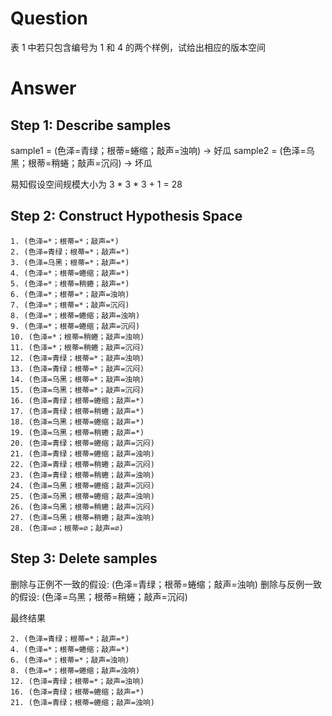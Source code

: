# Question

表 1 中若只包含编号为 1 和 4 的两个样例，试给出相应的版本空间

# Answer

## Step 1: Describe samples

sample1 = (色泽=青绿；根蒂=蜷缩；敲声=浊响) -> 好瓜
sample2 = (色泽=乌黑；根蒂=稍蜷；敲声=沉闷) -> 坏瓜

易知假设空间规模大小为 3 * 3 * 3 + 1 = 28

## Step 2: Construct Hypothesis Space

```
1. (色泽=*；根蒂=*；敲声=*)
2. (色泽=青绿；根蒂=*；敲声=*)
3. (色泽=乌黑；根蒂=*；敲声=*)
4. (色泽=*；根蒂=蜷缩；敲声=*)
5. (色泽=*；根蒂=稍蜷；敲声=*)
6. (色泽=*；根蒂=*；敲声=浊响)
7. (色泽=*；根蒂=*；敲声=沉闷)
8. (色泽=*；根蒂=蜷缩；敲声=浊响)
9. (色泽=*；根蒂=蜷缩；敲声=沉闷)
10. (色泽=*；根蒂=稍蜷；敲声=浊响)
11. (色泽=*；根蒂=稍蜷；敲声=沉闷)
12. (色泽=青绿；根蒂=*；敲声=浊响)
13. (色泽=青绿；根蒂=*；敲声=沉闷)
14. (色泽=乌黑；根蒂=*；敲声=浊响)
15. (色泽=乌黑；根蒂=*；敲声=沉闷)
16. (色泽=青绿；根蒂=蜷缩；敲声=*)
17. (色泽=青绿；根蒂=稍蜷；敲声=*)
18. (色泽=乌黑；根蒂=蜷缩；敲声=*)
19. (色泽=乌黑；根蒂=稍蜷；敲声=*)
20. (色泽=青绿；根蒂=蜷缩；敲声=沉闷)
21. (色泽=青绿；根蒂=蜷缩；敲声=浊响)
22. (色泽=青绿；根蒂=稍蜷；敲声=沉闷)
23. (色泽=青绿；根蒂=稍蜷；敲声=浊响)
24. (色泽=乌黑；根蒂=蜷缩；敲声=沉闷)
25. (色泽=乌黑；根蒂=蜷缩；敲声=浊响)
26. (色泽=乌黑；根蒂=稍蜷；敲声=沉闷)
27. (色泽=乌黑；根蒂=稍蜷；敲声=浊响)
28. (色泽=∅；根蒂=∅；敲声=∅)
```

## Step 3: Delete samples

删除与正例不一致的假设: (色泽=青绿；根蒂=蜷缩；敲声=浊响)
删除与反例一致的假设: (色泽=乌黑；根蒂=稍蜷；敲声=沉闷)

最终结果

```
2. (色泽=青绿；根蒂=*；敲声=*)
4. (色泽=*；根蒂=蜷缩；敲声=*)
6. (色泽=*；根蒂=*；敲声=浊响)
8. (色泽=*；根蒂=蜷缩；敲声=浊响)
12. (色泽=青绿；根蒂=*；敲声=浊响)
16. (色泽=青绿；根蒂=蜷缩；敲声=*)
21. (色泽=青绿；根蒂=蜷缩；敲声=浊响)
```